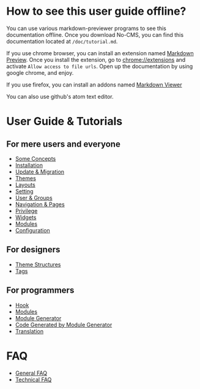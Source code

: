 How to see this user guide offline?
===================================
You can use various markdown-previewer programs to see this documentation offline. Once you download No-CMS, you can find this documentation located at `/doc/tutorial.md`.

If you use chrome browser, you can install an extension named [Markdown Preview](https://chrome.google.com/webstore/detail/markdown-preview/jmchmkecamhbiokiopfpnfgbidieafmd?hl=en). Once you install the extension, go to [chrome://extensions](chrome://extensions) and activate `Allow access to file urls`. Open up the documentation by using google chrome, and enjoy.

If you use firefox, you can install an addons named [Markdown Viewer](https://addons.mozilla.org/en-us/firefox/addon/markdown-viewer/)

You can also use github's atom text editor.

User Guide & Tutorials
=======================

For mere users and everyone
---------------------------

* [Some Concepts](tutorial/user_concepts.md)
* [Installation](tutorial/user_installation.md)
* [Update & Migration](tutorial/user_update_and_migration.md)
* [Themes](tutorial/user_themes.md)
* [Layouts](tutorial/user_layout.md)
* [Setting](tutorial/user_setting.md)
* [User & Groups](tutorial/user_user_and_group.md)
* [Navigation & Pages](tutorial/user_navigation.md)
* [Privilege](tutorial/user_privilege.md)
* [Widgets](tutorial/user_widget.md)
* [Modules](tutorial/user_modules.md)
* [Configuration](tutorial/user_configuration.md)

For designers
-------------

* [Theme Structures](tutorial/designer_themes.md)
* [Tags](tutorial/designer_tags.md)

For programmers
---------------

* [Hook](tutorial/programmer_hook.md)
* [Modules](tutorial/programmer_modules.md)
* [Module Generator](tutorial/programmer_module_generator.md)
* [Code Generated by Module Generator](tutorial/programmer_module_generated_by_module_generator.md)
* [Translation](tutorial/programmer_translation.md)

FAQ
====
* [General FAQ](faq/general.md)
* [Technical FAQ](faq/technical.md)
